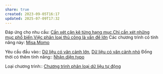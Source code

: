 ```yaml
---
share: true
created: 2023-09-05T16:17
updated: 2025-07-09T17:32
---
```

Đáp ứng cho nhu cầu: [Cần xét cặn kẽ từng hạng mục](../../1%20Nhu%20c%E1%BA%A7u%20ng%C6%B0%E1%BB%9Di%20d%C3%B9ng/H%E1%BB%87%20th%E1%BB%91ng%20ph%C3%A2n%20lo%E1%BA%A1i/C%E1%BA%A7n%20x%C3%A9t%20c%E1%BA%B7n%20k%E1%BA%BD%20t%E1%BB%ABng%20h%E1%BA%A1ng%20m%E1%BB%A5c.md),[Chỉ cần xét những mục phổ biến](../../1%20Nhu%20c%E1%BA%A7u%20ng%C6%B0%E1%BB%9Di%20d%C3%B9ng/H%E1%BB%87%20th%E1%BB%91ng%20ph%C3%A2n%20lo%E1%BA%A1i/Ch%E1%BB%89%20c%E1%BA%A7n%20x%C3%A9t%20nh%E1%BB%AFng%20m%E1%BB%A5c%20ph%E1%BB%95%20bi%E1%BA%BFn.md),[Việc phân loại thủ công là vấn đề lớn](../../1%20Nhu%20c%E1%BA%A7u%20ng%C6%B0%E1%BB%9Di%20d%C3%B9ng/C%C3%A1ch%20ph%C3%A2n%20lo%E1%BA%A1i/Vi%E1%BB%87c%20ph%C3%A2n%20lo%E1%BA%A1i%20th%E1%BB%A7%20c%C3%B4ng%20l%C3%A0%20v%E1%BA%A5n%20%C4%91%E1%BB%81%20l%E1%BB%9Bn.md)
Các chương trình có tính năng này: [Misa](../../5%20T%C3%AAn%20ch%C6%B0%C6%A1ng%20tr%C3%ACnh/K%E1%BA%BF%20to%C3%A1n/Misa.md),[Momo](../../5%20T%C3%AAn%20ch%C6%B0%C6%A1ng%20tr%C3%ACnh/App%20qu%E1%BA%A3n%20l%C3%BD%20chi%20ti%C3%AAu/Momo.md)

Yêu cầu đầu vào:: [Dữ liệu có văn cảnh lớn](../../2%20Y%C3%AAu%20c%E1%BA%A7u%20%C4%91%E1%BA%A7u%20v%C3%A0o/D%E1%BB%AF%20li%E1%BB%87u%20c%C3%B3%20v%C4%83n%20c%E1%BA%A3nh%20l%E1%BB%9Bn.md), [Dữ liệu có văn cảnh nhỏ](../../2%20Y%C3%AAu%20c%E1%BA%A7u%20%C4%91%E1%BA%A7u%20v%C3%A0o/D%E1%BB%AF%20li%E1%BB%87u%20c%C3%B3%20v%C4%83n%20c%E1%BA%A3nh%20nh%E1%BB%8F.md)
Đồng thời có thêm tính năng:: [Nhận diện typo](../Nh%E1%BA%ADn%20di%E1%BB%87n%20typo.md)

Loại chương trình:: [Chương trình phân loại dữ liệu tự động](../../4%20Lo%E1%BA%A1i%20ch%C6%B0%C6%A1ng%20tr%C3%ACnh/Ch%C6%B0%C6%A1ng%20tr%C3%ACnh%20ph%C3%A2n%20lo%E1%BA%A1i%20d%E1%BB%AF%20li%E1%BB%87u%20t%E1%BB%B1%20%C4%91%E1%BB%99ng.md)

